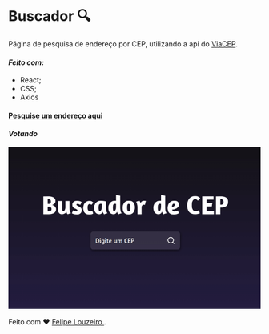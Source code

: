 # Buscador :mag:

Página de pesquisa de endereço por CEP, utilizando a api do <a href="https://viacep.com.br/">ViaCEP</a>.

#### _Feito com:_

- React;
- CSS;
- Axios

#### <a href="https://buscador-iota.vercel.app/"> Pesquise um endereço aqui </a>

#### _Votando_

![pesquisando](https://raw.githubusercontent.com/felipelouzeiro/buscador/master/src/images/buscando.gif)

Feito com :heart: <a href="https://www.linkedin.com/in/felipelouzeiro/"> Felipe Louzeiro </a>.
